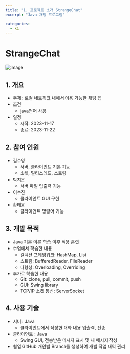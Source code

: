 ```yaml
---
title: "1._프로젝트 소개_StrangeChat"
excerpt: "Java 채팅 프로그램"

categories:
  - k1
---
```



# StrangeChat

![image](https://velog.velcdn.com/images/wg_cat/post/1f323218-d309-437c-9d59-2d4c0e609f24/image.png)



## 1. 개요
- 주제 : 로컬 네트워크 내에서 이용 가능한 채팅 앱
- 조건
  - java언어 사용
- 일정
  - 시작: 2023-11-17
  - 종료: 2023-11-22

## 2. 참여 인원
- 김수영
  - 서버, 클라이언트 기본 기능
  - 소켓, 멀티스레드, 스트림
- 박지은
  - 서버 파일 입출력 기능
- 이수진
  - 클라이언트 GUI 구현
- 황태윤
  - 클라이언트 명령어 기능

## 3. 개발 목적
- Java 기본 이론 학습 이후 적용 훈련
- 수업에서 학습한 내용
  - 컬렉션 프레임워크: HashMap, List
  - 스트림: BufferedReader, FileReader
  - 다형성: Overloading, Overriding
- 추가로 학습한 내용
  - Git: clone, pull, commit, push
  - GUI: Swing library
  - TCP/IP 소켓 통신: ServerSocket
    
## 4. 사용 기술
- 서버 : Java
  - 클라이언트에서 작성한 대화 내용 입출력, 전송
- 클라이언트 : Java
  - Swing	GUI, 전송받은 메시지 표시 및 새 메시지 작성
- 협업	GitHub	개인별 Branch를 생성하여 개별 작업 내역 관리
